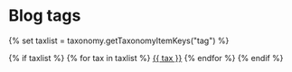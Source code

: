 <h1>Blog tags</h1>

{% set taxlist = taxonomy.getTaxonomyItemKeys("tag") %}

{% if taxlist %}
<span class="tags">
{% for tax in taxlist %}
    <a class="label label-rounded" href="/blog/tag{{ config.system.param_sep }}{{ tax }}">{{ tax }}</a>
{% endfor %}
</span>
{% endif %}
